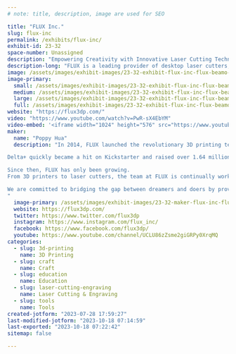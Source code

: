 ```yaml
---
# note: title, description, image are used for SEO

title: "FLUX Inc."
slug: flux-inc
permalink: /exhibits/flux-inc/
exhibit-id: 23-32
space-number: Unassigned
description: "Empowering Creativity with Innovative Laser Cutting Technology. Bring your designs to life with FLUX"
description-long: "FLUX is a leading provider of desktop laser cutters, offering innovative solutions for precision cutting and engraving. Our easy-to-use machines empower businesses and individuals to unleash their creativity, transform ideas into reality, and achieve remarkable results. With a focus on user-friendly design, exceptional performance, and versatility, FLUX laser cutters are the ideal choice for a wide range of industries, from small businesses to educational institutions"
image: /assets/images/exhibit-images/23-32-exhibit-flux-inc-flux-beamo-4-1-large.jpg
image-primary: 
  small: /assets/images/exhibit-images/23-32-exhibit-flux-inc-flux-beamo-4-1-small.jpg
  medium: /assets/images/exhibit-images/23-32-exhibit-flux-inc-flux-beamo-4-1-medium.jpg
  large: /assets/images/exhibit-images/23-32-exhibit-flux-inc-flux-beamo-4-1-large.jpg
  full: /assets/images/exhibit-images/23-32-exhibit-flux-inc-flux-beamo-4-1-full.jpg
website: "https://flux3dp.com/"
video: "https://www.youtube.com/watch?v=PwR-sX4EbYM"
video-embed: '<iframe width="1024" height="576" src="https://www.youtube.com/embed/PwR-sX4EbYM?feature=oembed" frameborder="0" allow="accelerometer; autoplay; clipboard-write; encrypted-media; gyroscope; picture-in-picture; web-share" allowfullscreen title="FLUX beamo | World&#39;s Smallest CO2 Laser Cutter"></iframe>'
maker: 
  name: "Poppy Hua"
  description: "In 2014, FLUX launched the revolutionary 3D printing technology, Delta+, that made it easier than ever before to work with 3D printers. 

Delta+ quickly became a hit on Kickstarter and raised over 1.64 million dollars from backers across the globe - one of the top three records in 3D printing!

Since then, FLUX has only been growing. 
From 3D printers to laser cutters, the team at FLUX is continually working towards bringing the best tools for creators worldwide. 

We are committed to bridging the gap between dreamers and doers by providing easy-to-use solutions that make creativity easier. When it comes to laser cutters & engravers, FLUX is the name you can trust.
"
  image-primary: /assets/images/exhibit-images/23-32-maker-flux-inc-flux-logo-02-2-medium.png
  website: https://flux3dp.com/
  twitter: https://www.twitter.com/flux3dp
  instagram: https://www.instagram.com/flux_inc/
  facebook: https://www.facebook.com/flux3dp/
  youtube: https://www.youtube.com/channel/UCLU86zZsme2giGRPy0XrqMQ
categories: 
  - slug: 3d-printing
    name: 3D Printing
  - slug: craft
    name: Craft
  - slug: education
    name: Education
  - slug: laser-cutting-engraving
    name: Laser Cutting & Engraving
  - slug: tools
    name: Tools
created-jotform: "2023-07-28 17:59:27"
last-modified-jotform: "2023-10-18 07:14:59"
last-exported: "2023-10-18 07:22:42"
sitemap: false

---
```

